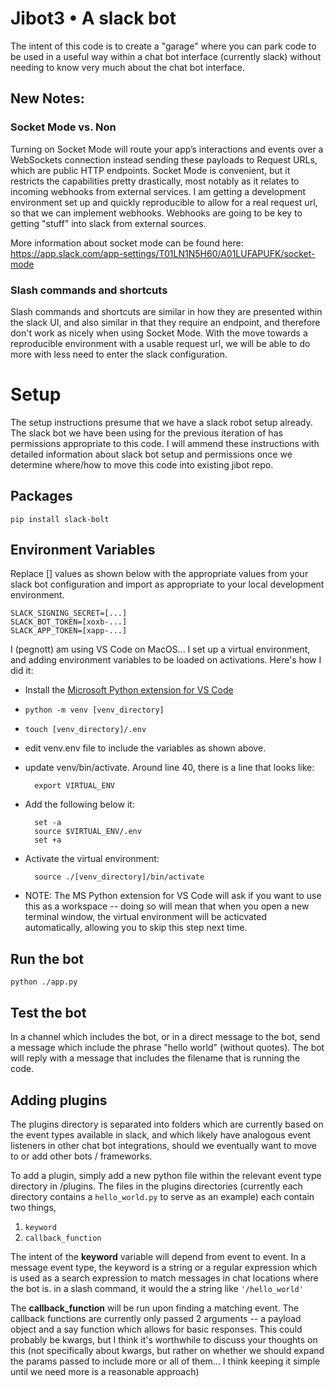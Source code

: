 # Jibot3 • A slack bot
The intent of this code is to create a "garage" where you can park code to be used in a useful way within a chat bot interface (currently slack) without needing to know very much about the chat bot interface.

## New Notes:

### Socket Mode vs. Non

Turning on Socket Mode will route your app’s interactions and events over a WebSockets connection instead sending these payloads to Request URLs, which are public HTTP endpoints. Socket Mode is convenient, but it restricts the capabilities pretty drastically, most notably as it relates to incoming webhooks from external services. I am getting a development environment set up and quickly reproducible to allow for a real request url, so that we can implement webhooks. Webhooks are going to be key to getting "stuff" into slack from external sources.

More information about socket mode can be found here: https://app.slack.com/app-settings/T01LN1N5H60/A01LUFAPUFK/socket-mode

### Slash commands and shortcuts
Slash commands and shortcuts are similar in how they are presented within the slack UI, and also similar in that they require an endpoint, and therefore don't work as nicely when using Socket Mode. With the move towards a reproducible environment with a usable request url, we will be able to do more with less need to enter the slack configuration.

# Setup
The setup instructions presume that we have a slack robot setup already. The slack bot we have been using for the previous iteration of has permissions appropriate to this code. I will ammend these instructions with detailed information about slack bot setup and permissions once we determine where/how to move this code into existing jibot repo.

## Packages
	pip install slack-bolt

## Environment Variables
Replace [] values as shown below with the appropriate values from your slack bot configuration and import as appropriate to your local development environment.

	SLACK_SIGNING_SECRET=[...]
	SLACK_BOT_TOKEN=[xoxb-...]
	SLACK_APP_TOKEN=[xapp-...]

I (pegnott) am using VS Code on  MacOS...  I set up a virtual environment, and adding environment variables to be loaded on activations. Here's how I did it:
* Install the [Microsoft Python extension for VS Code](https://marketplace.visualstudio.com/items?itemName=ms-python.python)
* `python -m venv [venv_directory]`
* `touch [venv_directory]/.env`
* edit venv.env file to include the variables as shown above.
* update venv/bin/activate.  Around line 40, there is a line that looks like:

		export VIRTUAL_ENV

* Add the following below it:

		set -a
		source $VIRTUAL_ENV/.env
		set +a

* Activate the virtual environment:

		source ./[venv_directory]/bin/activate

* NOTE: The MS Python extension for VS Code will ask if you want to use this as a workspace -- doing so will mean that when you open a new terminal window, the virtual environment will be acticvated automatically, allowing you to skip this step next time.

## Run the bot
	python ./app.py

## Test the bot
In a channel which includes the bot, or in a direct message to the bot, send a message which include the phrase "hello world" (without quotes). The bot will reply with a message that includes the filename that is running the code.

## Adding plugins

The plugins directory is separated into folders which are currently based on the event types available in slack, and which likely have analogous event listeners in other chat bot integrations, should we eventually want to move to or add other bots / frameworks.

To add a plugin, simply add a new python file within the relevant event type directory in /plugins. The files in the plugins directories (currently each directory contains a `hello_world.py` to serve as an example) each contain two things,

1. 	`keyword`
1. 	`callback_function`

The intent of the **keyword** variable will depend from event to event. In a message event type, the keyword is a string or a regular expression which is used as a search expression to match messages in chat locations where the bot is. in a slash command, it would the a string like `'/hello_world'`

The **callback_function** will be run upon finding a matching event. The callback functions are currently only passed 2 arguments -- a payload object and a say function which allows for basic responses. This could probably be kwargs, but I think it's worthwhile to discuss your thoughts on this (not specifically about kwargs, but rather on whether we should expand the params passed to include more or all of them... I think keeping it simple until we need more is a reasonable approach)
